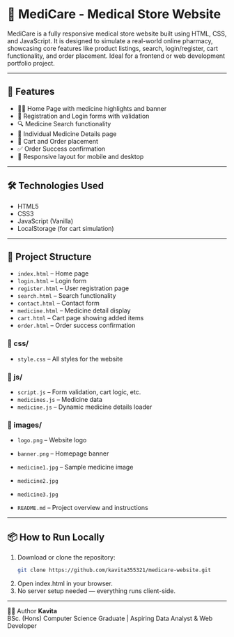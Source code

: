 # 💊 MediCare - Medical Store Website

MediCare is a fully responsive medical store website built using HTML, CSS, and JavaScript. It is designed to simulate a real-world online pharmacy, showcasing core features like product listings, search, login/register, cart functionality, and order placement. Ideal for a frontend or web development portfolio project.

---

## 🚀 Features

- 👨‍⚕️ Home Page with medicine highlights and banner
- 📝 Registration and Login forms with validation
- 🔍 Medicine Search functionality
- 📄 Individual Medicine Details page
- 🛒 Cart and Order placement
- ✅ Order Success confirmation
- 📱 Responsive layout for mobile and desktop

---

## 🛠️ Technologies Used

- HTML5
- CSS3
- JavaScript (Vanilla)
- LocalStorage (for cart simulation)

---

## 📁 Project Structure

- `index.html` – Home page
- `login.html` – Login form
- `register.html` – User registration page
- `search.html` – Search functionality
- `contact.html` – Contact form
- `medicine.html` – Medicine detail display
- `cart.html` – Cart page showing added items
- `order.html` – Order success confirmation

### 📂 css/
- `style.css` – All styles for the website

### 📂 js/
- `script.js` – Form validation, cart logic, etc.
- `medicines.js` – Medicine data
- `medicine.js` – Dynamic medicine details loader

### 📂 images/
- `logo.png` – Website logo
- `banner.png` – Homepage banner
- `medicine1.jpg` – Sample medicine image
- `medicine2.jpg`
- `medicine3.jpg`

- `README.md` – Project overview and instructions
---

## 📦 How to Run Locally

1. Download or clone the repository:
   ```bash
   git clone https://github.com/kavita355321/medicare-website.git
2. Open index.html in your browser.
3. No server setup needed — everything runs client-side.

---

👩‍💻 Author
**Kavita**  
BSc. (Hons) Computer Science Graduate | Aspiring Data Analyst & Web Developer  


